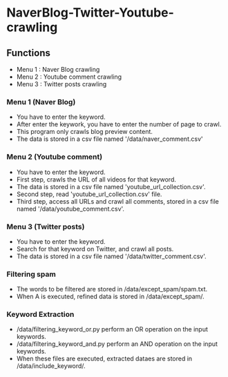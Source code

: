 # NaverBlog-Twitter-Youtube-crawling

## Functions
- Menu 1 : Naver Blog crawling
- Menu 2 : Youtube comment crawling
- Menu 3 : Twitter posts crawling


### Menu 1 (Naver Blog)
- You have to enter the keyword.
- After enter the keywork, you have to enter the number of page to crawl.
- This program only crawls blog preview content.
- The data is stored in a csv file named '/data/naver_comment.csv'

### Menu 2 (Youtube comment)
- You have to enter the keyword.
- First step, crawls the URL of all videos for that keyword.
- The data is stored in a csv file named 'youtube_url_collection.csv'.
- Second step, read 'youtube_url_collection.csv' file.
- Third step, access all URLs and crawl all comments, stored in a csv file named '/data/youtube_comment.csv'.

### Menu 3 (Twitter posts)
- You have to enter the keyword.
- Search for that keyword on Twitter, and crawl all posts.
- The data is stored in a csv file named '/data/twitter_comment.csv'.

### Filtering spam
- The words to be filtered are stored in /data/except_spam/spam.txt.
- When A is executed, refined data is stored in /data/except_spam/.

### Keyword Extraction 
- /data/filtering_keyword_or.py perform an OR operation on the input keywords.
- /data/filtering_keyword_and.py perform an AND operation on the input keywords.
- When these files are executed, extracted dataes are stored in /data/include_keyword/.
